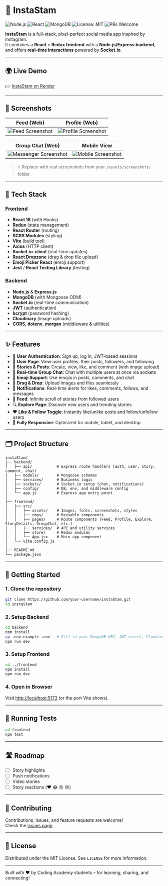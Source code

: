 # 📸 InstaStam

![Node.js](https://img.shields.io/badge/node-%3E%3D16-green)
![React](https://img.shields.io/badge/react-18-blue)
![MongoDB](https://img.shields.io/badge/database-MongoDB-green)
![License: MIT](https://img.shields.io/badge/License-MIT-yellow.svg)
![PRs Welcome](https://img.shields.io/badge/PRs-welcome-brightgreen.svg)

**InstaStam** is a full-stack, pixel-perfect social media app inspired by Instagram.  
It combines a **React + Redux frontend** with a **Node.js/Express backend**, and offers **real-time interactions** powered by **Socket.io**.

---

## 🌍 Live Demo
👉 [InstaStam on Render](https://instastam.onrender.com/story)

---

## 📸 Screenshots

| Feed (Web) | Profile (Web) |
|------------|---------------|
| ![Feed Screenshot](./frontend/src/assets/screenshots/feed.png) | ![Profile Screenshot](./frontend/src/assets/screenshots/profile.png) |

| Group Chat (Web) | Mobile View |
|------------------|-------------|
| ![Messenger Screenshot](./frontend/src/assets/screenshots/group-chat.png) | ![Mobile Screenshot](./frontend/src/assets/screenshots/mobile.png) |

> ⚡ Replace with real screenshots from your `/assets/screenshots/` folder.

---

## 🚀 Tech Stack

### Frontend
- **React 18** (with Hooks)
- **Redux** (state management)
- **React Router** (routing)
- **SCSS Modules** (styling)
- **Vite** (build tool)
- **Axios** (HTTP client)
- **Socket.io-client** (real-time updates)
- **React Dropzone** (drag & drop file upload)
- **Emoji Picker React** (emoji support)
- **Jest** / **React Testing Library** (testing)

### Backend
- **Node.js** & **Express.js**
- **MongoDB** (with Mongoose ODM)
- **Socket.io** (real-time communication)
- **JWT** (authentication)
- **bcrypt** (password hashing)
- **Cloudinary** (image uploads)
- **CORS**, **dotenv**, **morgan** (middleware & utilities)

---

## ✨ Features

- 🔑 **User Authentication**: Sign up, log in, JWT-based sessions  
- 👤 **User Page**: View user profiles, their posts, followers, and following  
- 📝 **Stories & Posts**: Create, view, like, and comment (with image upload)  
- 💬 **Real-time Group Chat**: Chat with multiple users at once via sockets  
- 🎉 **Emoji Support**: Use emojis in posts, comments, and chat  
- 📂 **Drag & Drop**: Upload images and files seamlessly  
- 🔔 **Notifications**: Real-time alerts for likes, comments, follows, and messages  
- 📰 **Feed**: Infinite scroll of stories from followed users  
- 🔍 **Explore Page**: Discover new users and trending stories  
- ❤️ **Like & Follow Toggle**: Instantly like/unlike posts and follow/unfollow users  
- 📱 **Fully Responsive**: Optimized for mobile, tablet, and desktop  

---

## 🗂️ Project Structure

```
instaStam/
├── backend/
│   ├── api/           # Express route handlers (auth, user, story, comment, chat)
│   ├── models/        # Mongoose schemas
│   ├── services/      # Business logic
│   ├── sockets/       # Socket.io setup (chat, notifications)
│   ├── config/        # DB, env, and middleware config
│   └── app.js         # Express app entry point
│
├── frontend/
│   ├── src/
│   │   ├── assets/    # Images, fonts, screenshots, styles
│   │   ├── cmps/      # Reusable components
│   │   ├── pages/     # Route components (Feed, Profile, Explore, StoryDetails, GroupChat, etc.)
│   │   ├── services/  # API and utility services
│   │   ├── store/     # Redux modules
│   │   └── App.jsx    # Main app component
│   └── vite.config.js
│
├── README.md
└── package.json
```

---

## 🏁 Getting Started

### 1. Clone the repository

```bash
git clone https://github.com/your-username/instaStam.git
cd instaStam
```

### 2. Setup Backend

```bash
cd backend
npm install
cp .env.example .env   # Fill in your MongoDB URI, JWT secret, Cloudinary config, etc.
npm run dev
```

### 3. Setup Frontend

```bash
cd ../frontend
npm install
npm run dev
```

### 4. Open in Browser

Visit [http://localhost:5173](http://localhost:5173) (or the port Vite shows).

---

## 🧪 Running Tests

```bash
cd frontend
npm test
```

---

## 🛣️ Roadmap
- [ ] Story highlights
- [ ] Push notifications
- [ ] Video stories
- [ ] Story reactions (❤️ 😂 😮 😢)

---

## 🤝 Contributing
Contributions, issues, and feature requests are welcome!  
Check the [issues page](../../issues).

---

## 📄 License
Distributed under the MIT License. See `LICENSE` for more information.

---

Built with ❤️ by Coding Academy students – for learning, sharing, and connecting!
